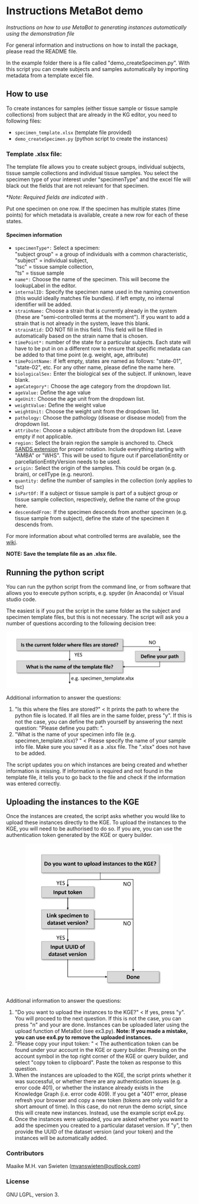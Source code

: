 # Instructions MetaBot demo #
*Instructions on how to use MetaBot to generating instances automatically using the demonstration file*

For general information and instructions on how to install the package, please read the README file.

In the example folder there is a file called "demo_createSpecimen.py". With this script you can create subjects and samples automatically by importing metadata from a template excel file.

## How to use ##

To create instances for samples (either tissue sample or tissue sample collections) from subject that are already in the KG editor, you need to following files:
- ``specimen_template.xlsx`` (template file provided)
- ``demo_createSpecimen.py`` (python script to create the instances)

### Template .xlsx file: ###

The template file allows you to create subject groups, individual subjects, tissue sample collections and individual tissue samples. You select the specimen type of your interest under "specimenType" and the excel file will black out the fields that are not relevant for that specimen.

**Note: Required fields are indicated with *.**

Put one specimen on one row. If the specimen has multiple states (time points) for which metadata is available, create a new row for each of these states.

#### Specimen information ####
- ``specimenType*:`` Select a specimen:\
"subject group" = a group of individuals with a common characteristic,\
"subject" = individual subject,\
"tsc" = tissue sample collection,\
"ts" = tissue sample
- ``name*:`` Choose the name of the specimen. This will become the lookupLabel in the editor.
- ``internalID:`` Specify the specimen name used in the naming convention (this would ideally matches file bundles). if left empty, no internal identifier will be added.
- ``strainName:`` Choose a strain that is currently already in the system (these are "semi-controlled terms at the moment"). If you want to add a strain that is not already in the system, leave this blank.
- ``strainAtid:`` DO NOT fill in this field. This field will be filled in automatically based on the strain name that is chosen.
- ``timePoint*:`` number of the state for a particular subjects. Each state will have to be put in on a different row to ensure that specific metadata can be added to that time point (e.g. weight, age, attribute)
- ``timePointName:`` if left empty, states are named as follows: "state-01", "state-02", etc. For any other name, please define the name here.
- ``biologicalSex:`` Enter the biological sex of the subject. If unknown, leave blank.
- ``ageCategory*:`` Choose the age category from the dropdown list.
- ``ageValue:`` Define the age value
- ``ageUnit:`` Choose the age unit from the dropdown list.
- ``weightValue:`` Define the weight value
- ``weightUnit:`` Choose the weight unit from the dropdown list.
- ``pathology:``  Choose the pathology (disease or disease model) from the dropdown list.
- ``attribute:`` Choose a subject attribute from the dropdown list. Leave empty if not applicable.
- ``region:`` Select the brain region the sample is anchored to. Check [SANDS extension](https://humanbrainproject.github.io/openMINDS/v3/) for proper notation. Include everything starting with "AMBA" or "WHS". This will be used to figure out if parcellationEntity or parcellationEntityVersion needs to be used.
- ``origin:`` Select the origin of the samples. This could be organ (e.g. brain), or cellType (e.g. neuron).
- ``quantity:`` define the number of samples in the collection (only applies to tsc)
- ``isPartOf:`` If a subject or tissue sample is part of a subject group or tissue sample collection, respectively, define the name of the group here.
- ``descendedFrom:`` If the specimen descends from another specimen (e.g. tissue sample from subject), define the state of the specimen it descends from.

For more information about what controlled terms are available, see the [wiki](https://humanbrainproject.github.io/openMINDS/v3/).

**NOTE: Save the template file as an .xlsx file.**

## Running the python script ##

You can run the python script from the command line, or from software that allows you to execute python scripts, e.g. spyder (in Anaconda) or Visual studio code.

The easiest is if you put the script in the same folder as the subject and specimen template files, but this is not necessary. The script will ask you a number of questions according to the following decision tree:

![alt text](../img/decisionTree.png "Decision tree to make instances")

Additional information to answer the questions:
1. "Is this where the files are stored?" < It prints the path to where the python file is located. If all files are in the same folder, press "y". If this is not the case, you can define the path yourself by answering the next question: "Please define you path: ".
2. "What is the name of your specimen info file (e.g. specimen_template.xlsx)? " < Please specify the name of your sample info file. Make sure you saved it as a .xlsx file. The ".xlsx" does not have to be added.

The script updates you on which instances are being created and whether information is missing. If information is required and not found in the template file, it tells you to go back to the file and check if the information was entered correctly.

## Uploading the instances to the KGE ##

Once the instances are created, the script asks whether you would like to upload these instances directly to the KGE. To upload the instances to the KGE, you will need to be authorised to do so. If you are, you can use the authentication token generated by the KGE or query builder.

<p align="center">
  <img src="../img/decisionTreeUpload.png" alt="Decision tree to upload instances" width="400"/>
</p>

Additional information to answer the questions:
1. "Do you want to upload the instances to the KGE?" < If yes, press "y". You will proceed to the next question. If this is not the case, you can press "n" and your are done. Instances can be uploaded later using the upload function of MetaBot (see ex3.py). **Note: If you made a mistake, you can use ex4.py to remove the uploaded instances.**
2. "Please copy your input token: " < The authentication token can be found under your account in the KGE or query builder.  Pressing on the account symbol in the top right corner of the KGE or query builder, and select "copy token to clipboard". Paste the token as response to this question.
3. When the instances are uploaded to the KGE, the script prints whether it was successful, or whether there are any authentication issues (e.g. error code 401), or whether the instance already exists in the Knowledge Graph (i.e. error code 409).
If you get a "401" error, please refresh your browser and copy a new token (tokens are only valid for a short amount of time). In this case, do not rerun the demo script, since this will create new instances. Instead, use the example script ex4.py.
4. Once the instances were uploaded, you are asked whether you want to add the specimen you created to a particular dataset version. If "y", then provide the UUID of the dataset version (and your token) and the instances will be automatically added.

### Contributors ###

Maaike M.H. van Swieten (mvanswieten@outlook.com)

### License ###

GNU LGPL, version 3.
